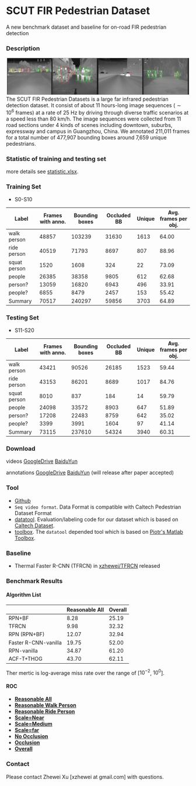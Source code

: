 # SCUT FIR Pedestrian Dataset
A new benchmark dataset and baseline for on-road FIR pedestrian detection

### Description
![example](dataset/example/example.png)
The SCUT FIR Pedestrian Datasets is a large far infrared pedestrian detection dataset. It  consist of about 11 hours-long image sequences ($\sim 10^6$ frames) at a rate of 25 Hz by driving through diverse traffic scenarios at a speed less than 80 km/h. The image sequences were collected from 11 road sections under 4 kinds of scenes including downtown, suburbs, expressway and campus in Guangzhou, China. We annotated 211,011 frames for a total number of 477,907 bounding boxes around 7,659 unique pedestrians.

### Statistic of training and testing set

more details see [statistic.xlsx](dataset/statistic.xlsx).

### Training Set 

- S0-S10

| Label        | Frames with anno. | Bounding boxes | Occluded BB | Unique | Avg. frames per obj. |
| ------------ | ----------------- | -------------- | ----------- | ------ | -------------------- |
| walk person  | 48857             | 103239         | 31630       | 1613   | 64.00                |
| ride person  | 40519             | 71793          | 8697        | 807    | 88.96                |
| squat person | 1520              | 1608           | 324         | 22     | 73.09                |
| people       | 26385             | 38358          | 9805        | 612    | 62.68                |
| person?      | 13059             | 16820          | 6943        | 496    | 33.91                |
| people?      | 6855              | 8479           | 2457        | 153    | 55.42                |
| Summary      | 70517             | 240297         | 59856       | 3703   | 64.89                |

### Testing Set

- S11-S20

| Label        | Frames with anno. | Bounding boxes | Occluded BB | Unique | Avg. frames per obj. |
| ------------ | ----------------- | -------------- | ----------- | ------ | -------------------- |
| walk person  | 43421             | 90526          | 26185       | 1523   | 59.44                |
| ride person  | 43153             | 86201          | 8689        | 1017   | 84.76                |
| squat person | 8010              | 837            | 184         | 14     | 59.79                |
| people       | 24098             | 33572          | 8903        | 647    | 51.89                |
| person?      | 17208             | 22483          | 8759        | 642    | 35.02                |
| people?      | 3399              | 3991           | 1604        | 97     | 41.14                |
| Summary      | 73115             | 237610         | 54324       | 3940   | 60.31                |


### Download

videos [GoogleDrive](https://drive.google.com/open?id=0B5mvevJ3ivDKbXdkVlNNSGJDVGM) [BaiduYun](http://pan.baidu.com/s/1geBkEMf)

annotations [GoogleDrive]() [BaiduYun]() (will release after paper accepted)

### Tool

- [Github](https://github.com/SCUT-CV/SCUT_FIR_Pedestrian_Dataset)
- `Seq video format`. Data Format is compatible with Caltech Pedestrian Dataset Format
- [datatool](https://github.com/SCUT-CV/SCUT_FIR_Pedestrian_Dataset/tree/master/datatool).  Evaluation/labeling code for our dataset which is based on [Caltech Dataset](http://www.vision.caltech.edu/Image_Datasets/CaltechPedestrians/).
- [toolbox](https://github.com/SCUT-CV/SCUT_FIR_Pedestrian_Dataset/tree/master/toolbox). The `datatool` depended tool which is based on [Piotr's Matlab Toolbox](https://pdollar.github.io/toolbox/index.html).

### Baseline
- Thermal Faster R-CNN (TFRCN) in [xzhewei/TFRCN](https://github.com/xzhewei/TFRCN) released

### Benchmark Results

#### Algorithm List

|                      | Reasonable All | Overall |
| -------------------- | -------------- | ------- |
| RPN+BF               | 8.28           | 25.19   |
| TFRCN                | 9.98           | 32.32   |
| RPN (RPN+BF)         | 12.07          | 32.94   |
| Faster R-CNN-vanilla | 19.75          | 52.00   |
| RPN-vanilla          | 34.87          | 61.20   |
| ACF-T+THOG           | 43.70          | 62.11   |

Ther mertic is log-average miss rate over the range of [$10^{-2}$, $10^0$]. 

#### ROC

- [**Reasonable All**](dataset/benchmark/scuttestRocReasonable.pdf)
- [**Reasonable Walk Person**](dataset/benchmark/scuttestRocReasonable-walk-person.pdf)
- [**Reasonable Ride Person**](dataset/benchmark/scuttestRocReasonable-ride-person.pdf)
- [**Scale=Near**](dataset/benchmark/scuttestRocScale=near.pdf)
- [**Scale=Medium**](dataset/benchmark/scuttestRocScale=Medium.pdf)
- [**Scale=far**](dataset/benchmark/scuttestRocScale=far.pdf)
- [**No Occlusion**](dataset/benchmark/scuttestRocOcc=none.pdf)
- [**Occlusion**](dataset/benchmark/scuttestRocOcc=partial.pdf)
- [**Overall**](dataset/benchmark/scuttestRocAll.pdf)

### Contact

Please contact Zhewei Xu [xzhewei at gmail.com] with questions.
